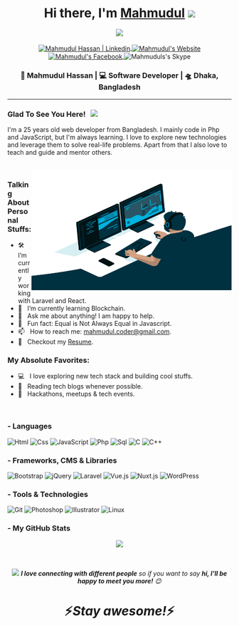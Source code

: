 <div align="center">
   <h1>Hi there, I'm <a href="https://mahmudulhassan.me">Mahmudul</a> <img src="https://media.giphy.com/media/hvRJCLFzcasrR4ia7z/giphy.gif" width="25px"> </h1>
   <img src="https://pronoun.cyou/x/y?subject=He&object=Him&height=20"> 
</div>

<p align='center'>
<a href="https://www.linkedin.com/in/promahmudul/">
  <img align="center" alt="Mahmudul Hassan | Linkedin" src="https://img.shields.io/badge/-LinkedIn-0e76a8?style=flat-square&logo=Linkedin&logoColor=white" />
</a>
<a href="https://mahmudulhassan.me/">
  <img align="center" alt="Mahmudul's Website" src="https://img.shields.io/badge/Website-3b5998?style=flat-square&logo=google-chrome&logoColor=white" />
</a>
<a href="https://facebook.com/ProMahmudul">
  <img align="center" alt="Mahmudul's Facebook" src="https://img.shields.io/badge/Facebook-0D88F0?style=flat-square&logo=facebook&logoColor=white" />
</a>
<img align="center" alt="Mahmuduls's Skype" src="https://img.shields.io/badge/engrhassan7-0094E1?style=flat-square&logo=skype&logoColor=white" />
 </p>


<div align="center">
<h3>👨‍ Mahmudul Hassan | 💻 Software Developer | 🛸 Dhaka, Bangladesh</h3>
</div>

<hr>

### Glad To See You Here! &nbsp; ![](https://visitor-badge.glitch.me/badge?page_id=ProMahmudul&style=flat-square&color=0088cc)

I'm a 25 years old web developer from Bangladesh. I mainly code in Php and JavaScript, but I'm always learning. I love to explore new technologies and leverage them to solve real-life problems. Apart from that I also love to teach and guide and mentor others.

<br />
<img align="right" height="270px" width="450px" alt="GIF" src="https://raw.githubusercontent.com/ProMahmudul/ProMahmudul/main/code.gif" />

### Talking About Personal Stuffs:

- 🛠 &nbsp; I’m currently working with Laravel and React.
- 🚀 &nbsp; I’m currently learning Blockchain.
- 💬 &nbsp; Ask me about anything! I am happy to help.
- 👾 &nbsp; Fun fact: Equal is Not Always Equal in Javascript.
- 📫 &nbsp; How to reach me: mahmudul.coder@gmail.com.
- 📝 &nbsp; Checkout my [Resume](https://mahmudulhassan.me).

### My Absolute Favorites:

- 💻 &nbsp; I love exploring new tech stack and building cool stuffs.
- 📰 &nbsp; Reading tech blogs whenever possible.
- 🍕 &nbsp; Hackathons, meetups & tech events.


<br />

### - Languages
![Html](https://img.shields.io/badge/-Html-000?&logo=html5&logoColor=fff)
![Css](https://img.shields.io/badge/-Css-000?&logo=Css3&logoColor=fff)
![JavaScript](https://img.shields.io/badge/-JavaScript-000?&logo=JavaScript&logoColor=fff)
![Php](https://img.shields.io/badge/-Php-000?&logo=php&logoColor=fff)
![Sql](https://img.shields.io/badge/-SQL-000?&logo=mysql&logoColor=fff)
![C](https://img.shields.io/badge/-C-000?&logo=c&logoColor=fff)
![C++](https://img.shields.io/badge/-C++-000?&logo=c%2b%2b&logoColor=fff)

### - Frameworks, CMS & Libraries
![Bootstrap](https://img.shields.io/badge/-Bootstrap-000?&logo=Bootstrap&logoColor=fff)
![jQuery](https://img.shields.io/badge/-jQuery-000?&logo=jQuery&logoColor=fff)
![Laravel](https://img.shields.io/badge/-Laravel-000?&logo=Laravel&logoColor=fff)
![Vue.js](https://img.shields.io/badge/-Vue.js-000?&logo=Vue.js&logoColor=fff)
![Nuxt.js](https://img.shields.io/badge/-Nuxt.js-000?&logo=Nuxt.js&logoColor=fff)
![WordPress](https://img.shields.io/badge/-WordPress-000?&logo=WordPress&logoColor=fff)

### - Tools & Technologies
![Git](https://img.shields.io/badge/-Git-000?&logo=Git&logoColor=fff)
![Photoshop](https://img.shields.io/badge/-Adobe&nbsp;Photoshop-000?&logo=Adobe-Photoshop&logoColor=fff)
![Illustrator](https://img.shields.io/badge/-Adobe&nbsp;Illustrator-000?&logo=Adobe-illustrator&logoColor=fff)
![Linux](https://img.shields.io/badge/-Linux-000?&logo=Linux&logoColor=fff)



### - My GitHub Stats

<p align="center" >
<a href="https://github.com/promahmudul/github-readme-stats"> 
    <img  src="https://github-readme-stats.vercel.app/api?username=ProMahmudul&&show_icons=true&theme=radical"/>
  </a>
</p>

<br>

<p align="center" >
<img src="https://media.giphy.com/media/LnQjpWaON8nhr21vNW/giphy.gif" width="60"> <em><b>I love connecting with different people</b> so if you want to say <b>hi, I'll be happy to meet you more!</b> 😊</em>
</p>
<h1 align='center'>⚡️<i>Stay awesome!</i>⚡️</h1>
